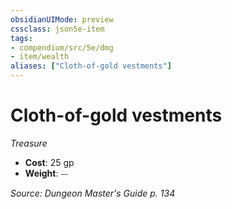 ```yaml
---
obsidianUIMode: preview
cssclass: json5e-item
tags:
- compendium/src/5e/dmg
- item/wealth
aliases: ["Cloth-of-gold vestments"]
---
```

# Cloth-of-gold vestments
*Treasure*  

- **Cost**: 25 gp
- **Weight**: ⏤

*Source: Dungeon Master's Guide p. 134*